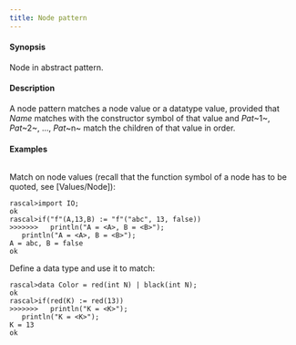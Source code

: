 ```yaml
---
title: Node pattern
---
```


#### Synopsis

Node in abstract pattern.

#### Description

A node pattern matches a node value or a datatype value, provided that _Name_ matches with the constructor symbol of that value 
and _Pat_~1~, _Pat_~2~, ..., _Pat_~n~  match the children of that value in order.

#### Examples

```rascal-shell 
```
Match on node values (recall that the function symbol of a node has to be quoted, see [Values/Node]):

```rascal-shell ,continue
rascal>import IO;
ok
rascal>if("f"(A,13,B) := "f"("abc", 13, false))
>>>>>>>   println("A = <A>, B = <B>");
   println("A = <A>, B = <B>");
A = abc, B = false
ok
```
Define a data type and use it to match:

```rascal-shell ,continue
rascal>data Color = red(int N) | black(int N);
ok
rascal>if(red(K) := red(13))
>>>>>>>   println("K = <K>");
   println("K = <K>");
K = 13
ok
```

